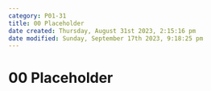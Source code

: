 ```yaml
---
category: P01-31
title: 00 Placeholder
date created: Thursday, August 31st 2023, 2:15:16 pm
date modified: Sunday, September 17th 2023, 9:18:25 pm
---
```


# 00 Placeholder
